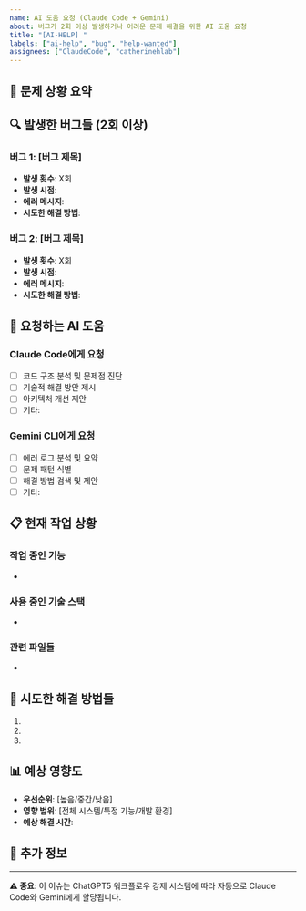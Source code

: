 ```yaml
---
name: AI 도움 요청 (Claude Code + Gemini)
about: 버그가 2회 이상 발생하거나 어려운 문제 해결을 위한 AI 도움 요청
title: "[AI-HELP] "
labels: ["ai-help", "bug", "help-wanted"]
assignees: ["ClaudeCode", "catherinehlab"]
---
```


## 🚨 문제 상황 요약
<!-- 간단한 문제 설명 (2-3줄) -->

## 🔍 발생한 버그들 (2회 이상)

### 버그 1: [버그 제목]
- **발생 횟수**: X회
- **발생 시점**: 
- **에러 메시지**: 
- **시도한 해결 방법**: 

### 버그 2: [버그 제목]
- **발생 횟수**: X회
- **발생 시점**: 
- **에러 메시지**: 
- **시도한 해결 방법**: 

## 🎯 요청하는 AI 도움

### Claude Code에게 요청
- [ ] 코드 구조 분석 및 문제점 진단
- [ ] 기술적 해결 방안 제시
- [ ] 아키텍처 개선 제안
- [ ] 기타:

### Gemini CLI에게 요청
- [ ] 에러 로그 분석 및 요약
- [ ] 문제 패턴 식별
- [ ] 해결 방법 검색 및 제안
- [ ] 기타:

## 📋 현재 작업 상황

### 작업 중인 기능
- 

### 사용 중인 기술 스택
- 

### 관련 파일들
- 

## 🔧 시도한 해결 방법들

1. 
2. 
3. 

## 📊 예상 영향도

- **우선순위**: [높음/중간/낮음]
- **영향 범위**: [전체 시스템/특정 기능/개발 환경]
- **예상 해결 시간**: 

## 📝 추가 정보

<!-- 문제 해결에 도움이 될 수 있는 추가 정보 -->

---

**⚠️ 중요**: 이 이슈는 ChatGPT5 워크플로우 강제 시스템에 따라 자동으로 Claude Code와 Gemini에게 할당됩니다.
